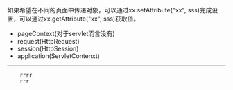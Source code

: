 如果希望在不同的页面中传递对象，可以通过xx.setAttribute("xx", sss)完成设置，可以通过xx.getAttribute("xx", sss)获取值。
* pageContext(对于servlet而言没有)
* request(HttpRequest)
* session(HttpSession)
* application(ServletContenxt)
****
		rrrr
		rrr
